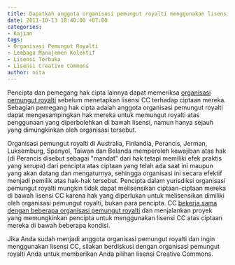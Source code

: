 ```yaml
---
title: Dapatkah anggota organisasi pemungut royalti menggunakan lisensi Creative Commons?
date: 2011-10-13 18:40:00 +07:00
categories:
- Kajian
tags:
- Organisasi Pemungut Royalti
- Lembaga Manajemen Kolektif
- Lisensi Terbuka
- Lisensi Creative Commons
author: nita
---
```


Pencipta dan pemegang hak cipta lainnya dapat memeriksa [organisasi pemungut royalti](http://wiki.creativecommons.or.id/FAQ#Apa_yang_dimaksud_dengan_organisasi_pengumpul_royalti.3F) sebelum menetapkan lisensi CC terhadap ciptaan mereka. Sebagian pemegang hak cipta adalah anggota organisasi pemungut royalti dapat mengesampingkan hak mereka untuk memungut royalti atas penggunaan yang diperbolehkan di bawah lisensi, namun hanya sejauh yang dimungkinkan oleh organisasi tersebut.

Organisasi pemungut royalti di Australia, Finlandia, Perancis, Jerman, Luksemburg, Spanyol, Taiwan dan Belanda memperoleh kewajiban atas hak (di Perancis disebut sebagai "mandat" dari hak tetapi memiliki efek praktis yang serupa) dari pencipta atas ciptaan yang telah ada saat ini maupun yang akan datang dan mengaturnya, sehingga organisasi ini secara efektif menjadi pemilik atas hak-hak tersebut. Pencipta dalam yurisdiksi organisasi pemungut royalti mungkin tidak dapat melisensikan ciptaan-ciptaan mereka di bawah lisensi CC karena hak yang diperlukan untuk melisensikan dimiliki oleh organisasi pemungut royalti, bukan para pencipta. CC [bekerja sama dengan beberapa organisasi pemungut royalti](http://wiki.creativecommons.org/Collecting_Society_Projects) dan menjalankan proyek yang memungkinkan pencipta untuk menggunakan lisensi CC atas ciptaan mereka di bawah beberapa kondisi.

Jika Anda sudah menjadi anggota organisasi pemungut royalti dan ingin menggunakan lisensi CC, silakan berdiskusi dengan organisasi pemungut royalti Anda untuk memberikan Anda pilihan lisensi Creative Commons.

